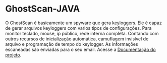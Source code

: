 # GhostScan-JAVA
O GhostScan é basicamente um spyware que gera keyloggers. Ele é capaz de gerar arquivos keyloggers com varios tipos de configurações. Para monitor teclado, mouse, ip público, rede interna completa. Contando com outros recursos de inicialização automática, camuflagem invisível de arquivo e programação de tempo do keylogger. As informações escaneadas são enviadas para o seu email. Acesse a [Documentação do projeto](https://github.com/FrancisBFTC/GhostScan-JAVA/blob/master/Documentation.md#top).
